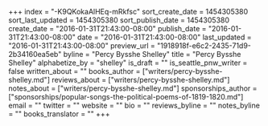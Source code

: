+++
index = "-K9QKokaAlHEq-mRkfsc"
sort_create_date = 1454305380
sort_last_updated = 1454305380
sort_publish_date = 1454305380
create_date = "2016-01-31T21:43:00-08:00"
publish_date = "2016-01-31T21:43:00-08:00"
date = "2016-01-31T21:43:00-08:00"
last_updated = "2016-01-31T21:43:00-08:00"
preview_url = "1918918f-e6c2-2435-71d9-2b34160ea5eb"
byline = "Percy Bysshe Shelley"
title = "Percy Bysshe Shelley"
alphabetize_by = "shelley"
is_draft = ""
is_seattle_pnw_writer = false
written_about = ""
books_author = ["writers/percy-bysshe-shelley.md"]
reviews_about = ["writers/percy-bysshe-shelley.md"]
notes_about = ["writers/percy-bysshe-shelley.md"]
sponsorships_author = ["sponsorships/popular-songs-the-political-poems-of-1819-1820.md"]
email = ""
twitter = ""
website = ""
bio = ""
reviews_byline = ""
notes_byline = ""
books_translator = ""
+++

